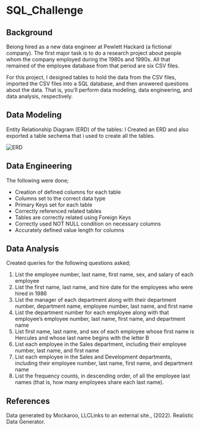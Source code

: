 # SQL_Challenge


## Background
Beiong hired as a new data engineer at Pewlett Hackard (a fictional company). The first major task is to do a research project about people whom the company employed during the 1980s and 1990s. All that remained of the employee database from that period are six CSV files.

For this project, I designed tables to hold the data from the CSV files, imported the CSV files into a SQL database, and then answered questions about the data. That is, you’ll perform data modeling, data engineering, and data analysis, respectively.

## Data Modeling
Entity Relationship Diagram (ERD) of the tables: I  Created an ERD and also exported a table sechema that i used to create all the tables.

![ERD](https://user-images.githubusercontent.com/124645643/234474369-260ce836-d186-450c-bc05-0b0ea27745e7.png)

## Data Engineering

The following were done;
- Creation of defined  columns for each table 
- Columns set to the correct data type 
- Primary Keys set for each table 
- Correctly referenced related tables 
- Tables are correctly related using Foreign Keys 
- Correctly used NOT NULL condition on necessary columns
- Accurately defined value length for columns 

## Data Analysis 
Created queries for the following questions asked;

1. List the employee number, last name, first name, sex, and salary of each employee 
2. List the first name, last name, and hire date for the employees who were hired in 1986
3. List the manager of each department along with their department number, department name, employee number, last name, and first name 
4. List the department number for each employee along with that employee’s employee number, last name, first name, and department name 
5. List first name, last name, and sex of each employee whose first name is Hercules and whose last name begins with the letter B 
6. List each employee in the Sales department, including their employee number, last name, and first name 
7. List each employee in the Sales and Development departments, including their employee number, last name, first name, and department name 
8. List the frequency counts, in descending order, of all the employee last names (that is, how many employees share each last name).

## References
Data generated by Mockaroo, LLCLinks to an external site., (2022). Realistic Data Generator.
